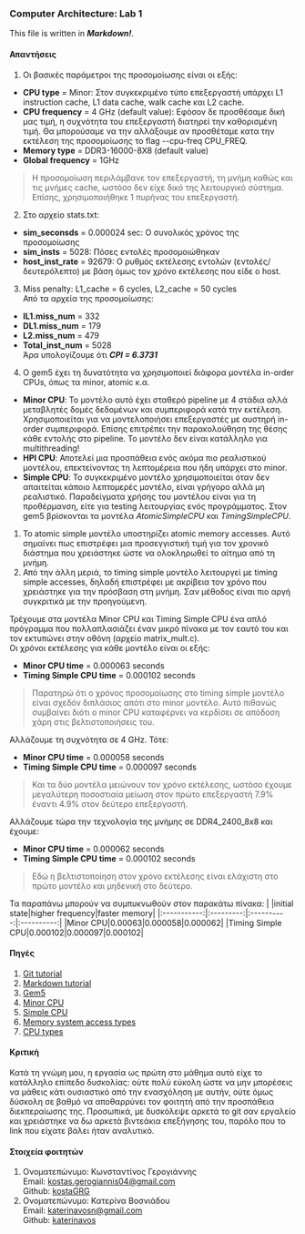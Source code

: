 ### Computer Architecture: Lab 1

This file is written in **_Markdown!_**.

#### Απαντήσεις
1) Οι βασικές παράμετροι της προσομοίωσης είναι οι εξής:
* **CPU type** = Minor: Στον συγκεκριμένο τύπο επεξεργαστή υπάρχει L1 instruction cache, L1 data cache, walk cache και L2 cache.
* **CPU frequency** = 4 GHz (default value): Εφόσον δε προσθέσαμε δική μας τιμή, η συχνότητα του επεξεργαστή διατηρεί την καθορισμένη τιμή. Θα μπορούσαμε να την αλλάξουμε αν προσθέταμε κατα την εκτέλεση της προσομοίωσης το flag --cpu-freq CPU\_FREQ.
* **Memory type** = DDR3-16000-8X8 (default value)
* **Global frequency** = 1GHz
> Η προσομοίωση περιλάμβανε τον επεξεργαστή, τη μνήμη καθώς και τις μνήμες cache, ωστόσο δεν είχε δικό της λειτουργικό σύστημα. Επίσης, χρησιμοποιήθηκε 1 πυρήνας του επεξεργαστή.

2) Στο αρχείο stats.txt:
* **sim\_seconsds** = 0.000024 sec: Ο συνολικός χρόνος της προσομοίωσης
* **sim\_insts** = 5028: Πόσες εντολές προσομοιώθηκαν
* **host\_inst\_rate** = 92679: Ο ρυθμός εκτέλεσης εντολών (εντολές/δευτερόλεπτο) με βάση όμως τον χρόνο εκτέλεσης που είδε ο host.

3) Miss penalty: L1\_cache = 6 cycles, L2\_cache = 50 cycles  
  Από τα αρχεία της προσομοίωσης:  
 * **IL1.miss\_num** = 332
 * **DL1.miss\_num** = 179
 * **L2.miss\_num** = 479
 * **Total\_inst\_num** = 5028  
Άρα υπολογίζουμε ότι **_CPI = 6.3731_**

4) Ο gem5 έχει τη δυνατότητα να χρησιμοποιεί διάφορα μοντέλα in-order CPUs, όπως τα minor, atomic κ.α.
* **Minor CPU**: Το μοντέλο αυτό έχει σταθερό pipeline με 4 στάδια αλλά μεταβλητές δομές δεδομένων και συμπεριφορά κατά την εκτέλεση. Χρησιμοποιείται για να μοντελοποιήσει επεξεργαστές με αυστηρή in-order συμπεριφορά. Επίσης επιτρέπει την παρακολούθηση της θέσης κάθε εντολής στο pipeline. Το μοντέλο δεν είναι κατάλληλο για multithreading! 
* **HPI CPU**: Αποτελεί μια προσπάθεια ενός ακόμα πιο ρεαλιστικού μοντέλου, επεκτείνοντας τη λεπτομέρεια που ήδη υπάρχει στο minor.
* **Simple CPU**: Το συγκεκριμένο μοντέλο χρησιμοποιείται όταν δεν απαιτείται κάποιο  λεπτομερές μοντέλο, είναι γρήγορο αλλά μη ρεαλιστικό. Παραδείγματα χρήσης του μοντέλου είναι για τη προθέρμανση, είτε για testing λειτουργίας ενός προγράμματος. Στον gem5 βρίσκονται τα μοντέλα _AtomicSimpleCPU_ και _TimingSimpleCPU_.  
 1. Το atomic simple μοντέλο υποστηρίζει atomic memory accesses. Αυτό σημαίνει πως επιστρέφει μια προσεγγιστική τιμή για τον χρονικό διάστημα που χρειάστηκε ώστε να ολοκληρωθεί το αίτημα από τη μνήμη.
 2. Από την άλλη μεριά, το timing simple μοντέλο λειτουργεί με timing simple accesses, δηλαδή επιστρέφει με ακρίβεια τον χρόνο που χρειάστηκε για την πρόσβαση στη μνήμη. Σαν μέθοδος είναι πιο αργή συγκριτικά με την προηγούμενη.

Τρέχουμε στα μοντέλα Minor CPU και  Timing Simple CPU ένα απλό πρόγραμμα που πολλαπλασιάζει έναν μικρό πίνακα με τον εαυτό του και τον εκτυπώνει στην οθόνη (αρχείο matrix_mult.c).  
Οι χρόνοι εκτέλεσης για κάθε μοντέλο είναι οι εξής:
* **Minor CPU time** = 0.000063 seconds
* **Timing Simple CPU time** = 0.000102 seconds
>Παρατηρώ ότι ο χρόνος προσομοίωσης στο timing simple μοντέλο είναι σχεδόν διπλάσιος απότι στο minor μοντέλο. Αυτό πιθανώς συμβαίνει διότι ο minor CPU καταφέρνει να κερδίσει σε απόδοση χάρη στις βελτιστοποιήσεις του.

Αλλάζουμε τη συχνότητα σε 4 GHz. Τότε:
* **Minor CPU time** = 0.000058 seconds
* **Timing Simple CPU time** = 0.000097 seconds
>Και τα δύο μοντέλα μειώνουν τον χρόνο εκτέλεσης, ωστόσο έχουμε μεγαλύτερη ποσοστιαία μείωση στον πρώτο επεξεργαστή 7.9% έναντι 4.9% στον δεύτερο επεξεργαστή.

Αλλάζουμε τώρα την τεχνολογία της μνήμης σε DDR4_2400_8x8 και έχουμε:
* **Minor CPU time** = 0.000062 seconds
* **Timing Simple CPU time** = 0.000102 seconds
>Εδώ η βελτιστοποίηση στον χρόνο εκτέλεσης είναι ελάχιστη στο πρώτο μοντέλο και μηδενική στο δεύτερο.

Τα παραπάνω μπορούν να συμπυκνωθούν στον παρακάτω πίνακα:
| |initial state|higher frequency|faster memory|
|:-----------:|:---------:|:----------:|:----------:|
|Minor CPU|0.00063|0.000058|0.000062|
|Timing Simple CPU|0.000102|0.000097|0.000102|

#### Πηγές
1. [Git tutorial](https://www.freecodecamp.org/news/the-essential-git-handbook-a1cf77ed11b5/)  
2. [Markdown tutorial](https://www.markdowntutorial.com/)  
3. [Gem5](https://www.gem5.org)  
4. [Minor CPU](https://www.gem5.org/documentation/general_docs/cpu_models/minor_cpu)  
5. [Simple CPU](https://www.gem5.org/documentation/general_docs/cpu_models/SimpleCPU)  
6. [Memory system access types](https://www.gem5.org/documentation/general_docs/memory_system/index.html#access-types)  
7. [CPU types](https://cirosantilli.com/linux-kernel-module-cheat/#gem5-cpu-types)  

#### Κριτική
Κατά τη γνώμη μου, η εργασία ως πρώτη στο μάθημα αυτό είχε το κατάλληλο επίπεδο δυσκολίας: ούτε πολύ εύκολη ώστε να μην μπορέσεις να μάθεις κάτι ουσιαστικό από την ενασχόληση με αυτήν, ούτε όμως δύσκολη σε βαθμό να αποθαρρύνει τον φοιτητή από την προσπάθεια διεκπεραίωσης της. Προσωπικά, με δυσκόλεψε αρκετά το git σαν εργαλείο και χρειάστηκε να δω αρκετά βιντεάκια επεξήγησης του, παρόλο που το link που είχατε βάλει ήταν αναλυτικό.

#### Στοιχεία φοιτητών
1. Ονοματεπώνυμο: Κωνσταντίνος Γερογιάννης  
   Email: kostas.gerogiannis04@gmail.com  
   Github: [kostaGRG](https://github.com/kostaGRG/)  
2. Ονοματεπώνυμο: Κατερίνα Βοσνιάδου  
   Email: katerinavosn@gmail.com  
   Github: [katerinavos](https://github.com/katerinavos)

